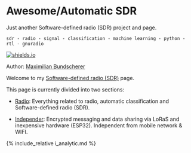 
# Awesome/Automatic SDR

Just another Software-defined radio (SDR) project and page.

``sdr - radio - signal - classification - machine learning - python - rtl - gnuradio``

[![shields.io](https://img.shields.io/badge/license-Apache2-blue.svg)](http://www.apache.org/licenses/LICENSE-2.0.txt)

Author: [Maximilian Bundscherer](https://bundscherer-online.de)

Welcome to my [Software-defined radio (SDR)](https://en.wikipedia.org/wiki/Software-defined_radio) page.

This page is currently divided into two sections:

- [Radio](radio): Everything related to radio, automatic classification and Software-defined radio (SDR).

- [Independer](independer): Encrypted messaging and data sharing via LoRaS and inexpensive hardware (ESP32). Independent from mobile network & WIFI.

{% include_relative i_analytic.md %}
